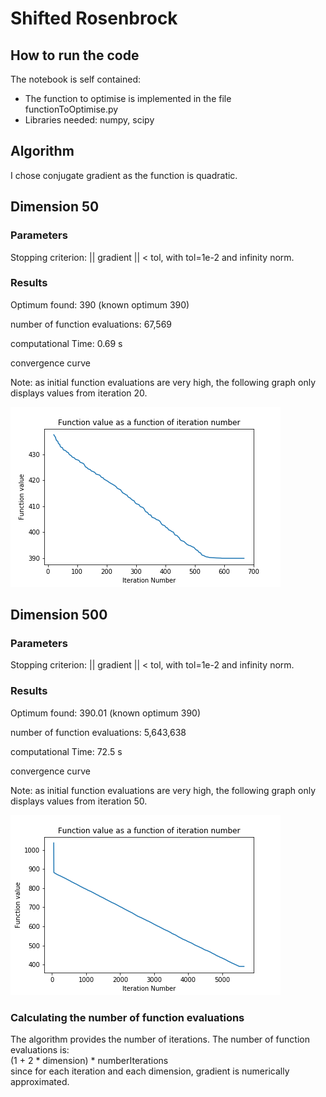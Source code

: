 # Shifted Rosenbrock

## How to run the code

The notebook is self contained:
* The function to optimise is implemented in the file functionToOptimise.py  
* Libraries needed: numpy, scipy

## Algorithm

I chose conjugate gradient as the function is quadratic.

## Dimension 50

### Parameters

Stopping criterion: || gradient || < tol, with tol=1e-2 and infinity norm.

### Results

Optimum found: 390 (known optimum 390)

number of function evaluations: 67,569

computational Time: 0.69 s

convergence curve

Note: as initial function evaluations are very high, the following graph only displays values from iteration 20.  

![](convergenceCurve_dim_50.png)

## Dimension 500

### Parameters

Stopping criterion: || gradient || < tol, with tol=1e-2 and infinity norm.

### Results

Optimum found: 390.01 (known optimum 390)

number of function evaluations: 5,643,638

computational Time: 72.5 s

convergence curve

Note: as initial function evaluations are very high, the following graph only displays values from iteration 50.

![](convergenceCurve_dim_500.png)

### Calculating the number of function evaluations

The algorithm provides the number of iterations. The number of function evaluations is:  
(1 + 2 * dimension) * numberIterations  
since for each iteration and each dimension, gradient is numerically approximated.
